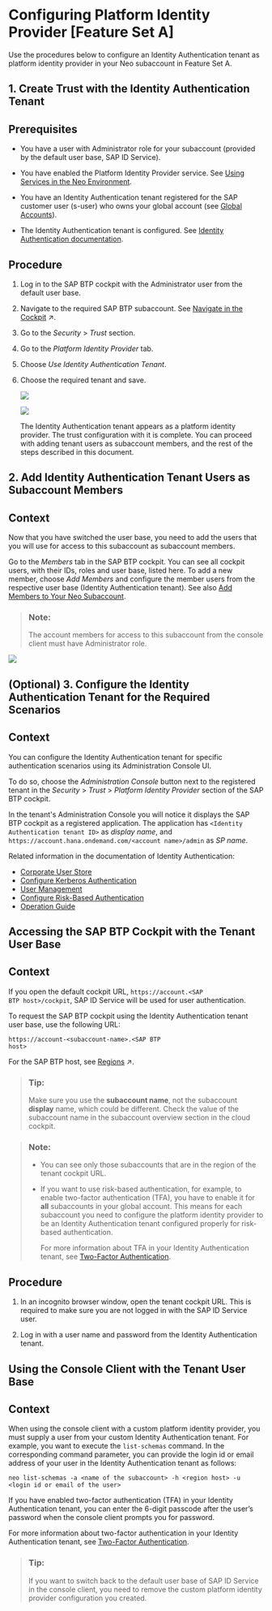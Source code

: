<!-- loioc39c320d4f0e4104b6b171bdad79a984 -->

# Configuring Platform Identity Provider \[Feature Set A\]

Use the procedures below to configure an Identity Authentication tenant as platform identity provider in your Neo subaccount in Feature Set A.

 <a name="task_ckk_3q5_q1b"/>

<!-- task\_ckk\_3q5\_q1b -->

## 1. Create Trust with the Identity Authentication Tenant



<a name="task_ckk_3q5_q1b__prereq_cml_b4x_kxb"/>

## Prerequisites

-   You have a user with Administrator role for your subaccount \(provided by the default user base, SAP ID Service\).

-   You have enabled the Platform Identity Provider service. See [Using Services in the Neo Environment](../30-development-neo/using-services-in-the-neo-environment-a32d3d5.md#loioa32d3d532e2d4dceaaca4ebab68df037).

-   You have an Identity Authentication tenant registered for the SAP customer user \(s-user\) who owns your global account \(see [Global Accounts](../10-concepts-neo/account-model-722a475.md#loio9b7d44f92eec44a6ae87129c02aeec0d)\).

-   The Identity Authentication tenant is configured. See [Identity Authentication documentation](https://help.sap.com/viewer/6d6d63354d1242d185ab4830fc04feb1/Cloud/en-US/d17a116432d24470930ebea41977a888.html).




<a name="task_ckk_3q5_q1b__steps_dml_b4x_kxb"/>

## Procedure

1.  Log in to the SAP BTP cockpit with the Administrator user from the default user base.

2.  Navigate to the required SAP BTP subaccount. See [Navigate in the Cockpit](https://help.sap.com/viewer/65de2977205c403bbc107264b8eccf4b/Cloud/en-US/0874895f1f78459f9517da55a11ffebd.html "Learn how to navigate to your global accounts and subaccounts in the SAP BTP cockpit.") :arrow_upper_right:.

3.  Go to the *Security* \> *Trust* section.

4.  Go to the *Platform Identity Provider* tab.

5.  Choose *Use Identity Authentication Tenant*.

6.  Choose the required tenant and save.

    ![](images/Register_an_SCI_Tenant_adb298c.png)

    ![](images/SCI_Tenants_Cockpit_38c80ed.png)

    The Identity Authentication tenant appears as a platform identity provider. The trust configuration with it is complete. You can proceed with adding tenant users as subaccount members, and the rest of the steps described in this document.


 <a name="task_ccp_skb_r1b"/>

<!-- task\_ccp\_skb\_r1b -->

## 2. Add Identity Authentication Tenant Users as Subaccount Members



<a name="task_ccp_skb_r1b__context_dzl_glb_r1b"/>

## Context

Now that you have switched the user base, you need to add the users that you will use for access to this subaccount as subaccount members.

Go to the *Members* tab in the SAP BTP cockpit. You can see all cockpit users, with their IDs, roles and user base, listed here. To add a new member, choose *Add Members* and configure the member users from the respective user base \(Identity Authentication tenant\). See also [Add Members to Your Neo Subaccount](../50-administration-and-ops-neo/add-members-to-your-neo-subaccount-a253570.md).

> ### Note:  
> The account members for access to this subaccount from the console client must have Administrator role.

![](images/Add_Members_3c031c0.png)

 <a name="task_xwz_klb_r1b"/>

<!-- task\_xwz\_klb\_r1b -->

## \(Optional\) 3. Configure the Identity Authentication Tenant for the Required Scenarios



<a name="task_xwz_klb_r1b__context_tsq_nlb_r1b"/>

## Context

You can configure the Identity Authentication tenant for specific authentication scenarios using its Administration Console UI.

To do so, choose the *Administration Console* button next to the registered tenant in the *Security* \> *Trust* \> *Platform Identity Provider* section of the SAP BTP cockpit.

In the tenant's Administration Console you will notice it displays the SAP BTP cockpit as a registered application. The application has `<Identity Authentication tenant ID>` as *display name*, and `https://account.hana.ondemand.com/<account name>/admin` as *SP name*.

Related information in the documentation of Identity Authentication:

-   [Corporate User Store](https://help.sap.com/viewer/6d6d63354d1242d185ab4830fc04feb1/Cloud/en-US/461d71c148594608b9c8b6d016e0a0c5.html#loio461d71c148594608b9c8b6d016e0a0c5)
-   [Configure Kerberos Authentication](https://help.sap.com/viewer/6d6d63354d1242d185ab4830fc04feb1/Cloud/en-US/b0301657df074ab081ab7556854aca56.html#loiob0301657df074ab081ab7556854aca56)
-   [User Management](https://help.sap.com/viewer/6d6d63354d1242d185ab4830fc04feb1/Cloud/en-US/228428f9f476449cafd841a68d75b234.html#loio228428f9f476449cafd841a68d75b234)
-   [Configure Risk-Based Authentication](https://help.sap.com/viewer/6d6d63354d1242d185ab4830fc04feb1/Cloud/en-US/bc52fbf3d59447bbb6aa22f80d8b6056.html#loiobc52fbf3d59447bbb6aa22f80d8b6056)
-   [Operation Guide](https://help.sap.com/viewer/6d6d63354d1242d185ab4830fc04feb1/Cloud/en-US/6a8e67cf98bf41968ea2849dfd0b6bbd.html)

 <a name="task_eg5_wlb_r1b"/>

<!-- task\_eg5\_wlb\_r1b -->

## Accessing the SAP BTP Cockpit with the Tenant User Base



<a name="task_eg5_wlb_r1b__context_z1x_fmb_r1b"/>

## Context

If you open the default cockpit URL, <code>https://account.&lt;SAP BTP host&gt;/cockpit</code>, SAP ID Service will be used for user authentication.

To request the SAP BTP cockpit using the Identity Authentication tenant user base, use the following URL:

<code>https://account-&lt;subaccount-name&gt;.&lt;SAP BTP host&gt;</code>

For the SAP BTP host, see [Regions](https://help.sap.com/viewer/65de2977205c403bbc107264b8eccf4b/Cloud/en-US/350356d1dc314d3199dca15bd2ab9b0e.html "You can deploy applications in different regions. Each region represents a geographical location (for example, Europe, US East) where applications, data, or services are hosted.") :arrow_upper_right:.

> ### Tip:  
> Make sure you use the **subaccount name**, not the subaccount **display** name, which could be different. Check the value of the subaccount name in the subaccount overview section in the cloud cockpit.

> ### Note:  
> -   You can see only those subaccounts that are in the region of the tenant cockpit URL.
> 
> -   If you want to use risk-based authentication, for example, to enable two-factor authentication \(TFA\), you have to enable it for **all** subaccounts in your global account. This means for each subaccount you need to configure the platform identity provider to be an Identity Authentication tenant configured properly for risk-based authentication.
> 
>     For more information about TFA in your Identity Authentication tenant, see [Two-Factor Authentication](https://help.sap.com/viewer/6d6d63354d1242d185ab4830fc04feb1/Cloud/en-US/0d41cd49f6504f3eaf29b58d616b040f.html#loio0d41cd49f6504f3eaf29b58d616b040f).



<a name="task_eg5_wlb_r1b__steps_cjr_qhq_r1b"/>

## Procedure

1.  In an incognito browser window, open the tenant cockpit URL. This is required to make sure you are not logged in with the SAP ID Service user.

2.  Log in with a user name and password from the Identity Authentication tenant.


 <a name="task_sm3_mmb_r1b"/>

<!-- task\_sm3\_mmb\_r1b -->

## Using the Console Client with the Tenant User Base



<a name="task_sm3_mmb_r1b__context_wt5_mmb_r1b"/>

## Context

When using the console client with a custom platform identity provider, you must supply a user from your custom Identity Authentication tenant. For example, you want to execute the `list-schemas` command. In the corresponding command parameter, you can provide the login id or email address of your user in the Identity Authentication tenant as follows:

```
neo list-schemas -a <name of the subaccount> -h <region host> -u <login id or email of the user>
```

If you have enabled two-factor authentication \(TFA\) in your Identity Authentication tenant, you can enter the 6-digit passcode after the user’s password when the console client prompts you for password.

For more information about two-factor authentication in your Identity Authentication tenant, see [Two-Factor Authentication](https://help.sap.com/viewer/6d6d63354d1242d185ab4830fc04feb1/Cloud/en-US/0d41cd49f6504f3eaf29b58d616b040f.html#loio0d41cd49f6504f3eaf29b58d616b040f).

> ### Tip:  
> If you want to switch back to the default user base of SAP ID Service in the console client, you need to remove the custom platform identity provider configuration you created.

